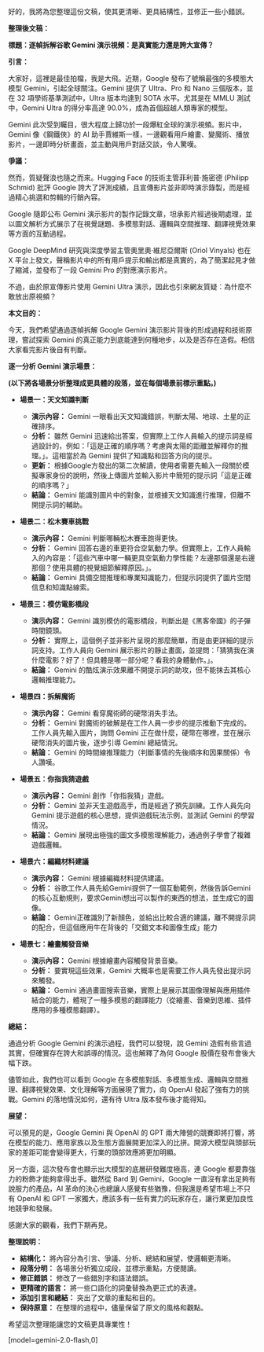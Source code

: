 好的，我將為您整理這份文稿，使其更清晰、更具結構性，並修正一些小錯誤。

**整理後文稿：**

**標題：逐幀拆解谷歌 Gemini 演示視頻：是真實能力還是誇大宣傳？**

**引言：**

大家好，這裡是最佳拍檔，我是大飛。近期，Google 發布了號稱最強的多模態大模型 Gemini，引起全球關注。Gemini 提供了 Ultra、Pro 和 Nano 三個版本，並在 32 項學術基準測試中，Ultra 版本均達到 SOTA 水平。尤其是在 MMLU 測試中，Gemini Ultra 的得分率高達 90.0%，成為首個超越人類專家的模型。

Gemini 此次受到矚目，很大程度上歸功於一段爆紅全球的演示視頻。影片中，Gemini 像《鋼鐵俠》的 AI 助手賈維斯一樣，一邊觀看用戶繪畫、變魔術、播放影片，一邊即時分析畫面，並主動與用戶對話交談，令人驚嘆。

**爭議：**

然而，質疑聲浪也隨之而來。Hugging Face 的技術主管菲利普·施密德 (Philipp Schmid) 批評 Google 誇大了評測成績，且宣傳影片並非即時演示錄製，而是經過精心挑選和剪輯的行銷內容。

Google 隨即公布 Gemini 演示影片的製作記錄文章，坦承影片經過後期處理，並以圖文解析方式展示了在視覺謎題、多模態對話、邏輯與空間推理、翻譯視覺效果等方面的互動過程。

Google DeepMind 研究與深度學習主管奧里奧·維尼亞爾斯 (Oriol Vinyals) 也在 X 平台上發文，聲稱影片中的所有用戶提示和輸出都是真實的，為了簡潔起見才做了縮減，並發布了一段 Gemini Pro 的對應演示影片。

不過，由於原宣傳影片使用 Gemini Ultra 演示，因此也引來網友質疑：為什麼不敢放出原視頻？

**本文目的：**

今天，我們希望通過逐幀拆解 Google Gemini 演示影片背後的形成過程和技術原理，嘗試探索 Gemini 的真正能力到底能達到何種地步，以及是否存在造假。相信大家看完影片後自有判斷。

**逐一分析 Gemini 演示場景：**

**(以下將各場景分析整理成更具體的段落，並在每個場景前標示重點。)**

*   **場景一：天文知識判斷**

    *   **演示內容：** Gemini 一眼看出天文知識錯誤，判斷太陽、地球、土星的正確排序。
    *   **分析：** 雖然 Gemini 迅速給出答案，但實際上工作人員輸入的提示詞是經過設計的，例如：「這是正確的順序嗎？考慮與太陽的距離並解釋你的推理。」。這相當於為 Gemini 提供了知識點和回答方向的提示。
    *   **更新：** 根據Google方發出的第二次解讀，使用者需要先輸入一段關於模擬專家身份的說明，然後上傳圖片並輸入影片中簡短的提示詞「這是正確的順序嗎？」
    *   **結論：** Gemini 能識別圖片中的對象，並根據天文知識進行推理，但離不開提示詞的輔助。

*   **場景二：松木賽車挑戰**

    *   **演示內容：** Gemini 判斷哪輛松木賽車跑得更快。
    *   **分析：** Gemini 回答右邊的車更符合空氣動力學。但實際上，工作人員輸入的內容是：「這些汽車中哪一輛更具空氣動力學性能？左邊那個還是右邊那個？使用具體的視覺細節解釋原因。」。
    *   **結論：** Gemini 具備空間推理和專業知識能力，但提示詞提供了圖片空間信息和知識點線索。

*   **場景三：模仿電影橋段**

    *   **演示內容：** Gemini 識別模仿的電影橋段，判斷出是《黑客帝國》的子彈時間鏡頭。
    *   **分析：** 實際上，這個例子並非影片呈現的那麼簡單，而是由更詳細的提示詞支持。工作人員向 Gemini 展示影片的靜止畫面，並提問：「猜猜我在演什麼電影？好了！但具體是哪一部分呢？看我的身體動作。」。
    *   **結論：** Gemini 的酷炫演示效果離不開提示詞的助攻，但不能抹去其核心邏輯推理能力。

*   **場景四：拆解魔術**

    *   **演示內容：** Gemini 看穿魔術師的硬幣消失手法。
    *   **分析：** Gemini 對魔術的破解是在工作人員一步步的提示推動下完成的。工作人員先輸入圖片，詢問 Gemini 正在做什麼，硬幣在哪裡，並在展示硬幣消失的圖片後，逐步引導 Gemini 總結情況。
    *   **結論：** Gemini 的時間線推理能力（判斷事情的先後順序和因果關係）令人讚嘆。

*   **場景五：你指我猜遊戲**

    *   **演示內容：** Gemini 創作「你指我猜」遊戲。
    *   **分析：** Gemini 並非天生遊戲高手，而是經過了預先訓練。工作人員先向 Gemini 提示遊戲的核心思想，提供遊戲玩法示例，並測試 Gemini 的學習情況。
    *   **結論：** Gemini 展現出極強的圖文多模態理解能力，通過例子學會了複雜遊戲邏輯。

*   **場景六：編織材料建議**

    *   **演示內容：** Gemini 根據編織材料提供建議。
    *   **分析：** 谷歌工作人員先給Gemini提供了一個互動範例，然後告訴Gemini的核心互動規則，要求Gemini想出可以製作的東西的想法，並生成它的圖像。
    *   **結論：** Gemini正確識別了新顏色，並給出比較合適的建議，離不開提示詞的配合，但這個應用牛在背後的「交錯文本和圖像生成」能力

*   **場景七：繪畫觸發音樂**

    *   **演示內容：** Gemini 根據繪畫內容觸發背景音樂。
    *   **分析：** 要實現這些效果，Gemini 大概率也是需要工作人員先發出提示詞來觸發。
    *   **結論：** Gemini 通過畫圖搜索音樂，實際上是展示其圖像理解與應用插件結合的能力，體現了一種多模態的翻譯能力（從繪畫、音樂到思維、插件應用的多種模態翻譯）。

**總結：**

通過分析 Google Gemini 的演示過程，我們可以發現，說 Gemini 造假有些言過其實，但確實存在誇大和誤導的情況。這也解釋了為何 Google 股價在發布會後大幅下跌。

儘管如此，我們也可以看到 Google 在多模態對話、多模態生成、邏輯與空間推理、翻譯視覺效果、文化理解等方面展現了實力，向 OpenAI 發起了強有力的挑戰。Gemini 的落地情況如何，還有待 Ultra 版本發布後才能得知。

**展望：**

可以預見的是，Google Gemini 與 OpenAI 的 GPT 兩大陣營的競賽即將打響，將在模型的能力、應用家族以及生態方面展開更加深入的比拼。開源大模型與頭部玩家的差距可能會變得更大，行業的頭部效應將更加明顯。

另一方面，這次發布會也顯示出大模型的底層研發難度極高，連 Google 都要靠強力的粉飾才能夠拿得出手。雖然從 Bard 到 Gemini，Google 一直沒有拿出足夠有說服力的產品，AI 革命的決心也總讓人感覺有些猶豫，但我還是希望市場上不只有 OpenAI 和 GPT 一家獨大，應該多有一些有實力的玩家存在，讓行業更加良性地競爭和發展。

感謝大家的觀看，我們下期再見。

**整理說明：**

*   **結構化：** 將內容分為引言、爭議、分析、總結和展望，使邏輯更清晰。
*   **段落分明：** 各場景分析獨立成段，並標示重點，方便閱讀。
*   **修正錯誤：** 修改了一些錯別字和語法錯誤。
*   **更精確的語言：** 將一些口語化的詞彙替換為更正式的表達。
*   **添加引言和總結：** 突出了文章的重點和目的。
*   **保持原意：** 在整理的過程中，儘量保留了原文的風格和觀點。

希望這次整理能讓您的文稿更具專業性！

[model=gemini-2.0-flash,0]
